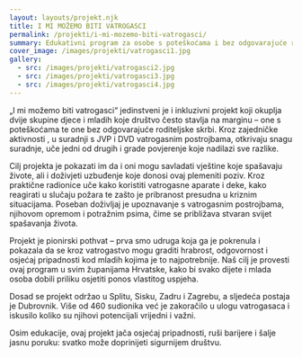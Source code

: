 ```yaml
---
layout: layouts/projekt.njk
title: I MI MOŽEMO BITI VATROGASCI
permalink: /projekti/i-mi-mozemo-biti-vatrogasci/
summary: Edukativni program za osobe s poteškoćama i bez odgovarajuće roditeljske skrbi – učenje o zaštiti od požara i radu vatrogasaca.
cover_image: /images/projekti/vatrogasci1.jpg
gallery:
  - src: /images/projekti/vatrogasci2.jpg
  - src: /images/projekti/vatrogasci3.jpg
  - src: /images/projekti/vatrogasci4.jpg
---
```


„I mi možemo biti vatrogasci“ jedinstveni je i inkluzivni projekt koji okuplja dvije skupine djece i mladih koje društvo često stavlja na marginu – one s poteškoćama te one bez odgovarajuće roditeljske skrbi. Kroz zajedničke aktivnosti , u suradnji s JVP i DVD vatrogasnim postrojbama, otkrivaju snagu suradnje, uče jedni od drugih i grade povjerenje koje nadilazi sve razlike.

Cilj projekta je pokazati im da i oni mogu savladati vještine koje spašavaju živote, ali i doživjeti uzbuđenje koje donosi ovaj plemeniti poziv. Kroz praktične radionice uče kako koristiti vatrogasne aparate i deke, kako reagirati u slučaju požara te zašto je pribranost presudna u kriznim situacijama. Poseban doživljaj je upoznavanje s vatrogasnim postrojbama, njihovom opremom i potražnim psima, čime se približava stvaran svijet spašavanja života.

Projekt je pionirski pothvat – prva smo udruga koja ga je pokrenula i pokazala da se kroz vatrogastvo mogu graditi hrabrost, odgovornost i osjećaj pripadnosti kod mladih kojima je to najpotrebnije. Naš cilj je provesti ovaj program u svim županijama Hrvatske, kako bi svako dijete i mlada osoba dobili priliku osjetiti ponos vlastitog uspjeha.

Dosad se projekt održao u Splitu, Sisku, Zadru i Zagrebu, a sljedeća postaja je Dubrovnik. Više od 460 sudionika već je zakoračilo u ulogu vatrogasaca i iskusilo koliko su njihovi potencijali vrijedni i važni.

Osim edukacije, ovaj projekt jača osjećaj pripadnosti, ruši barijere i šalje jasnu poruku: svatko može doprinijeti sigurnijem društvu.

